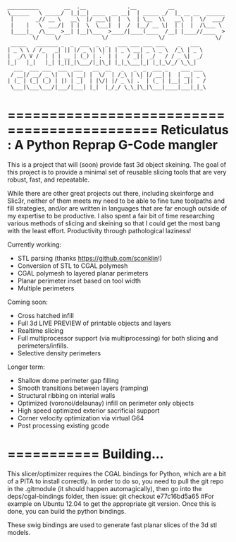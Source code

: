    __________        __  .__             .__          __                 
    \______   \ _____/  |_|__| ____  __ __|  | _____ _/  |_ __ __  ______ 
     |       _// __ \   __\  |/ ___\|  |  \  | \__  \\   __\  |  \/  ___/ 
     |    |   \  ___/|  | |  \  \___|  |  /  |__/ __ \|  | |  |  /\___ \  
     |____|_  /\___  >__| |__|\___  >____/|____(____  /__| |____//____  > 
            \/     \/             \/                \/                \/  
     _____   _______ _  _  ___  _  _   ___ ___ ___ ___    _   ___      
    | _ \ \ / /_   _| || |/ _ \| \| | | _ \ __| _ \ _ \  /_\ | _ \     
    |  _/\ V /  | | | __ | (_) | .` | |   / _||  _/   / / _ \|  _/      
    |_|   |_|   |_| |_||_|\___/|_|\_| |_|_\___|_| |_|_\/_/ \_\_|       
      ___  ___ ___  ___  ___   __  __   _   _  _  ___ _    ___ ___      
     / __|/ __/ _ \|   \| __| |  \/  | /_\ | \| |/ __| |  | __| _ \     
    | (_ | (_| (_) | |) | _|  | |\/| |/ _ \| .` | (_ | |__| _||   /     
     \___|\___\___/|___/|___| |_|  |_/_/ \_\_|\_|\___|____|___|_|_\     

============================================
Reticulatus : A Python Reprap G-Code mangler
============================================

This is a project that will (soon) provide fast 3d object skeining.
The goal of this project is to provide a minimal set of reusable
slicing tools that are very robust, fast, and repeatable.

While there are other great projects out there, including skeinforge
and Slic3r, neither of them meets my need to be able to fine tune
toolpaths and fill strategies, and/or are written in languages that
are far enough outside of my expertise to be productive. I also spent
a fair bit of time researching various methods of slicing and skeining
so that I could get the most bang with the least effort. Productivity
through pathological laziness!

Currently working:
 - STL parsing (thanks https://github.com/sconklin!)
 - Conversion of STL to CGAL polymesh
 - CGAL polymesh to layered planar perimeters
 - Planar perimeter inset based on tool width
 - Multiple perimeters

Coming soon:
 - Cross hatched infill
 - Full 3d LIVE PREVIEW of printable objects and layers
 - Realtime slicing
 - Full multiprocessor support (via multiprocessing) for both
   slicing and perimeters/infills.
 - Selective density perimeters

Longer term:
 - Shallow dome perimeter gap filling
 - Smooth transitions between layers (ramping)
 - Structural ribbing on interial walls
 - Optimized (voronoi/delaunay) infill on perimeter only objects
 - High speed optimized exterior sacrificial support
 - Corner velocity optimization via virtual G64
 - Post processing existing gcode

 ===========
 Building...
 ===========

 This slicer/optimizer requires the CGAL bindings for Python, which are a bit
 of a PITA to install correctly. In order to do so, you need to pull the 
 git repo in the .gitmodule (it should happen automagically), then go into
 the deps/cgal-bindings folder, then issue:
 git checkout e77c16bd5a65 #For example on Ubuntu 12.04
 to get the appropriate git version. Once this is done, you can build the
 python bindings.

 These swig bindings are used to generate fast planar slices of the 3d
 stl models.
